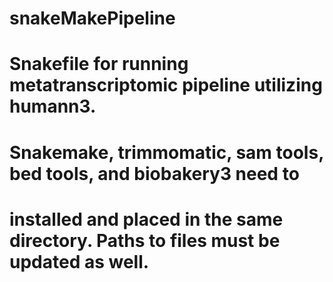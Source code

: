 # snakeMakePipeline
# Snakefile for running metatranscriptomic pipeline utilizing humann3. 
# Snakemake, trimmomatic, sam tools, bed tools, and biobakery3 need to 
# installed and placed in the same directory. Paths to files must be updated as well.
